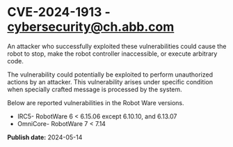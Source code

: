 # CVE-2024-1913 - cybersecurity@ch.abb.com


An attacker who successfully exploited these vulnerabilities could cause the robot to stop, make the robot controller inaccessible, or execute arbitrary code. 

The vulnerability could potentially be exploited to perform unauthorized actions by an attacker. This vulnerability arises under specific condition when specially crafted message is processed by the system.

Below are reported vulnerabilities in the Robot Ware versions.

  *  IRC5- RobotWare 6 < 6.15.06 except 6.10.10, and 6.13.07 
  *  OmniCore- RobotWare 7 < 7.14



**Publish date:** 2024-05-14
